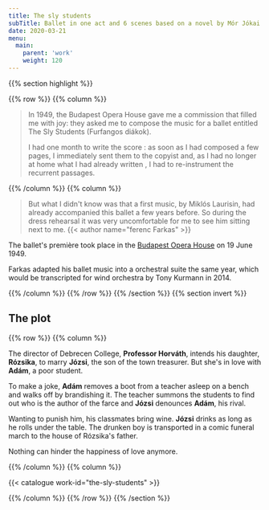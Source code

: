 ```yaml
---
title: The sly students
subTitle: Ballet in one act and 6 scenes based on a novel by Mór Jókai based adapted by Gusztáv Oláh
date: 2020-03-21
menu:
  main:
    parent: 'work'
    weight: 120
---
```


{{% section highlight %}}

{{% row %}}
{{% column %}}

> In 1949, the Budapest Opera House gave me a commission that filled me with joy:
> they asked me to compose the music for a ballet entitled The Sly Students
> (Furfangos diákok). 
>
> I had one month to write the score : as soon as I had composed a few pages,
> I immediately sent them to the copyist and, as I  had no longer at home what
> I had already written , I had to re-instrument the recurrent passages.

{{% /column %}}
{{% column %}}

> But what I didn't know was that a first music, by Miklós Laurisin, had
> already accompanied this ballet a few years before. So during the dress
> rehearsal it was very uncomfortable for me to see him sitting next to me.
> {{< author name="ferenc Farkas" >}}

The ballet's première took place in the
[Budapest Opera House](https://en.wikipedia.org/wiki/Hungarian_State_Opera_House)
on 19 June 1949.

Farkas adapted his ballet music into a orchestral suite the same year,
which would be transcripted for wind orchestra by Tony Kurmann in 2014.

{{% /column %}}
{{% /row %}}
{{% /section %}}
{{% section invert %}}
## The plot

{{% row %}}
{{% column %}}

The director of Debrecen College, **Professor Horváth**, intends his daughter,
**Rózsika**, to marry **Józsi**, the son of the town treasurer.
But she's in love with **Adám**, a poor student.

To make a joke, **Adám** removes a boot from a teacher asleep on a bench and
walks off by brandishing it. The teacher summons the students to find out who
is the author of the farce and **Józsi** denounces **Adám**, his rival.

Wanting to punish him, his classmates bring wine. **Józsi** drinks as
long as he rolls under the table. The drunken boy is transported in a comic
funeral march to the house of Rózsika's father.

Nothing can hinder the happiness of love anymore.


{{% /column %}}
{{% column %}}

{{< catalogue work-id="the-sly-students" >}}

{{% /column %}}
{{% /row %}}
{{% /section %}}
